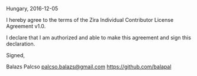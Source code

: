 Hungary, 2016-12-05

I hereby agree to the terms of the Zira Individual Contributor License
Agreement v1.0.

I declare that I am authorized and able to make this agreement and sign this
declaration.

Signed,

Balazs Palcso palcso.balazs@gmail.com https://github.com/balapal